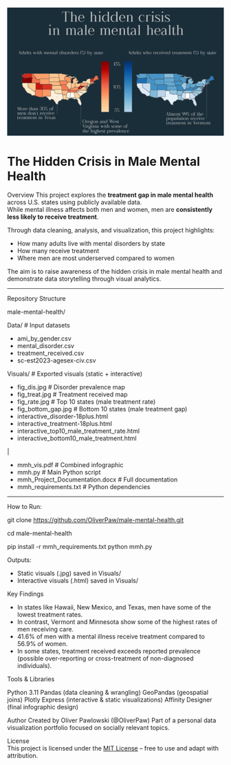 <p align="center">
  <img src="assets/mmh_cover.png" alt="The Hidden Crisis in Male Mental Health" width="800">
</p>

# The Hidden Crisis in Male Mental Health


Overview
This project explores the **treatment gap in male mental health** across U.S. states using publicly available data.  
While mental illness affects both men and women, men are **consistently less likely to receive treatment**.  

Through data cleaning, analysis, and visualization, this project highlights:
- How many adults live with mental disorders by state  
- How many receive treatment  
- Where men are most underserved compared to women  

The aim is to raise awareness of the hidden crisis in male mental health and demonstrate data storytelling through visual analytics.

---

Repository Structure

male-mental-health/

Data/ # Input datasets
- ami_by_gender.csv
- mental_disorder.csv
- treatment_received.csv
- sc-est2023-agesex-civ.csv

Visuals/ # Exported visuals (static + interactive)
- fig_dis.jpg # Disorder prevalence map
- fig_treat.jpg # Treatment received map
- fig_rate.jpg # Top 10 states (male treatment rate)
- fig_bottom_gap.jpg # Bottom 10 states (male treatment gap)
- interactive_disorder-18plus.html
- interactive_treatment-18plus.html
- interactive_top10_male_treatment_rate.html
- interactive_bottom10_male_treatment.html

|

- mmh_vis.pdf # Combined infographic
- mmh.py # Main Python script
- mmh_Project_Documentation.docx # Full documentation
- mmh_requirements.txt # Python dependencies

---

How to Run:

git clone https://github.com/OliverPaw/male-mental-health.git

cd male-mental-health

pip install -r mmh_requirements.txt
python mmh.py

Outputs:
- Static visuals (.jpg) saved in Visuals/
- Interactive visuals (.html) saved in Visuals/

Key Findings
- In states like Hawaii, New Mexico, and Texas, men have some of the lowest treatment rates.
- In contrast, Vermont and Minnesota show some of the highest rates of men receiving care.
- 41.6% of men with a mental illness receive treatment compared to 56.9% of women.
- In some states, treatment received exceeds reported prevalence (possible over-reporting or cross-treatment of non-diagnosed individuals).

Tools & Libraries

Python 3.11
Pandas (data cleaning & wrangling)
GeoPandas (geospatial joins)
Plotly Express (interactive & static visualizations)
Affinity Designer (final infographic design)

Author
Created by Oliver Pawlowski (@OliverPaw)
Part of a personal data visualization portfolio focused on socially relevant topics.

License  
This project is licensed under the [MIT License](https://opensource.org/licenses/MIT) – free to use and adapt with attribution.
